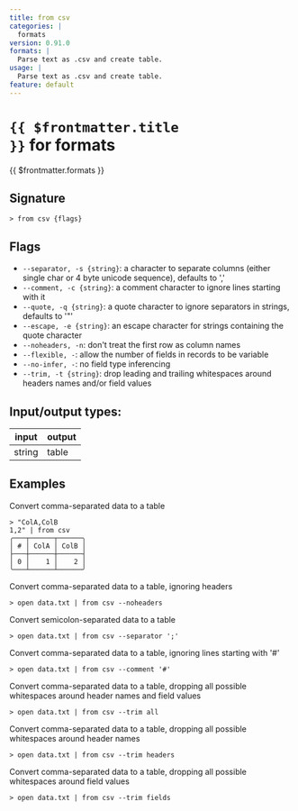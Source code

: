 ```yaml
---
title: from csv
categories: |
  formats
version: 0.91.0
formats: |
  Parse text as .csv and create table.
usage: |
  Parse text as .csv and create table.
feature: default
---
```

<!-- This file is automatically generated. Please edit the command in https://github.com/nushell/nushell instead. -->

# <code>{{ $frontmatter.title }}</code> for formats

<div class='command-title'>{{ $frontmatter.formats }}</div>

## Signature

```> from csv {flags} ```

## Flags

 -  `--separator, -s {string}`: a character to separate columns (either single char or 4 byte unicode sequence), defaults to ','
 -  `--comment, -c {string}`: a comment character to ignore lines starting with it
 -  `--quote, -q {string}`: a quote character to ignore separators in strings, defaults to '"'
 -  `--escape, -e {string}`: an escape character for strings containing the quote character
 -  `--noheaders, -n`: don't treat the first row as column names
 -  `--flexible, -`: allow the number of fields in records to be variable
 -  `--no-infer, -`: no field type inferencing
 -  `--trim, -t {string}`: drop leading and trailing whitespaces around headers names and/or field values


## Input/output types:

| input  | output |
| ------ | ------ |
| string | table  |

## Examples

Convert comma-separated data to a table
```nu
> "ColA,ColB
1,2" | from csv
╭───┬──────┬──────╮
│ # │ ColA │ ColB │
├───┼──────┼──────┤
│ 0 │    1 │    2 │
╰───┴──────┴──────╯

```

Convert comma-separated data to a table, ignoring headers
```nu
> open data.txt | from csv --noheaders

```

Convert semicolon-separated data to a table
```nu
> open data.txt | from csv --separator ';'

```

Convert comma-separated data to a table, ignoring lines starting with '#'
```nu
> open data.txt | from csv --comment '#'

```

Convert comma-separated data to a table, dropping all possible whitespaces around header names and field values
```nu
> open data.txt | from csv --trim all

```

Convert comma-separated data to a table, dropping all possible whitespaces around header names
```nu
> open data.txt | from csv --trim headers

```

Convert comma-separated data to a table, dropping all possible whitespaces around field values
```nu
> open data.txt | from csv --trim fields

```
